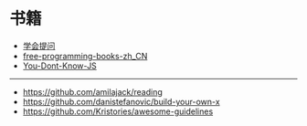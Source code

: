 书籍
========

- [学会提问](https://book.douban.com/subject/27081224/)
- [free-programming-books-zh_CN](https://github.com/justjavac/free-programming-books-zh_CN)
- [You-Dont-Know-JS](https://github.com/getify/You-Dont-Know-JS)

---

- https://github.com/amilajack/reading
- https://github.com/danistefanovic/build-your-own-x
- https://github.com/Kristories/awesome-guidelines
